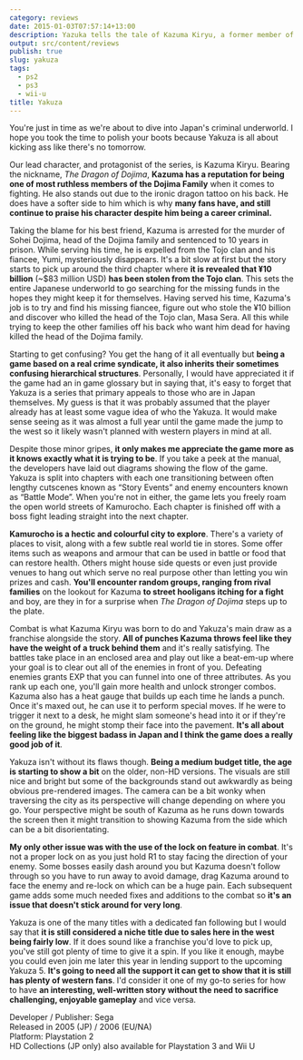 ```yaml
---
category: reviews
date: 2015-01-03T07:57:14+13:00
description: Yazuka tells the tale of Kazuma Kiryu, a former member of the Dojima Family who is wrongfully arrested for the murder of his Oyabun.
output: src/content/reviews
publish: true
slug: yakuza
tags:
  - ps2
  - ps3
  - wii-u
title: Yakuza
---
```

You're just in time as we're about to dive into Japan's criminal underworld. I hope you took the time to polish your boots because Yakuza is all about kicking ass like there's no tomorrow.

Our lead character, and protagonist of the series, is Kazuma Kiryu. Bearing the nickname, _The Dragon of Dojima_, **Kazuma has a reputation for being one of most ruthless members of the Dojima Family** when it comes to fighting. He also stands out due to the ironic dragon tattoo on his back. He does have a softer side to him which is why **many fans have, and still continue to praise his character despite him being a career criminal.**

Taking the blame for his best friend, Kazuma is arrested for the murder of Sohei Dojima, head of the Dojima family and sentenced to 10 years in prison. While serving his time, he is expelled from the Tojo clan and his fiancee, Yumi, mysteriously disappears. It's a bit slow at first but the story starts to pick up around the third chapter where **it is revealed that ¥10 billion** (\~$83 million USD) **has been stolen from the Tojo clan**. This sets the entire Japanese underworld to go searching for the missing funds in the hopes they might keep it for themselves. Having served his time, Kazuma's job is to try and find his missing fiancee, figure out who stole the ¥10 billion and discover who killed the head of the Tojo clan, Masa Sera. All this while trying to keep the other families off his back who want him dead for having killed the head of the Dojima family.

Starting to get confusing? You get the hang of it all eventually but **being a game based on a real crime syndicate, it also inherits their sometimes confusing hierarchical structures**. Personally, I would have appreciated it if the game had an in game glossary but in saying that, it's easy to forget that Yakuza is a series that primary appeals to those who are in Japan themselves. My guess is that it was probably assumed that the player already has at least some vague idea of who the Yakuza. It would make sense seeing as it was almost a full year until the game made the jump to the west so it likely wasn't planned with western players in mind at all.

Despite those minor gripes, **it only makes me appreciate the game more as it knows exactly what it is trying to be**. If you take a peek at the manual, the developers have laid out diagrams showing the flow of the game. Yakuza is split into chapters with each one transitioning between often lengthy cutscenes known as “Story Events” and enemy encounters known as “Battle Mode”. When you're not in either, the game lets you freely roam the open world streets of Kamurocho. Each chapter is finished off with a boss fight leading straight into the next chapter.

**Kamurocho is a hectic and colourful city to explore**. There's a variety of places to visit, along with a few subtle real world tie in stores. Some offer items such as weapons and armour that can be used in battle or food that can restore health. Others might house side quests or even just provide venues to hang out which serve no real purpose other than letting you win prizes and cash. **You'll encounter random groups, ranging from rival families** on the lookout for Kazuma **to street hooligans itching for a fight** and boy, are they in for a surprise when _The Dragon of Dojima_ steps up to the plate.

Combat is what Kazuma Kiryu was born to do and Yakuza's main draw as a franchise alongside the story. **All of punches Kazuma throws feel like they have the weight of a truck behind them** and it's really satisfying. The battles take place in an enclosed area and play out like a beat-em-up where your goal is to clear out all of the enemies in front of you. Defeating enemies grants EXP that you can funnel into one of three attributes. As you rank up each one, you'll gain more health and unlock stronger combos. Kazuma also has a heat gauge that builds up each time he lands a punch. Once it's maxed out, he can use it to perform special moves. If he were to trigger it next to a desk, he might slam someone's head into it or if they're on the ground, he might stomp their face into the pavement. **It's all about feeling like the biggest badass in Japan and I think the game does a really good job of it**.

Yakuza isn't without its flaws though. **Being a medium budget title, the age is starting to show a bit** on the older, non-HD versions. The visuals are still nice and bright but some of the backgrounds stand out awkwardly as being obvious pre-rendered images. The camera can be a bit wonky when traversing the city as its perspective will change depending on where you go. Your perspective might be south of Kazuma as he runs down towards the screen then it might transition to showing Kazuma from the side which can be a bit disorientating.

**My only other issue was with the use of the lock on feature in combat**. It's not a proper lock on as you just hold R1 to stay facing the direction of your enemy. Some bosses easily dash around you but Kazuma doesn't follow through so you have to run away to avoid damage, drag Kazuma around to face the enemy and re-lock on which can be a huge pain. Each subsequent game adds some much needed fixes and additions to the combat so **it's an issue that doesn't stick around for very long**.

Yakuza is one of the many titles with a dedicated fan following but I would say that **it is still considered a niche title due to sales here in the west being fairly low**. If it does sound like a franchise you'd love to pick up, you've still got plenty of time to give it a spin. If you like it enough, maybe you could even join me later this year in lending support to the upcoming Yakuza 5\. **It's going to need all the support it can get to show that it is still has plenty of western fans**. I'd consider it one of my go-to series for how to have **an interesting, well-written story without the need to sacrifice challenging, enjoyable gameplay** and vice versa.

Developer / Publisher: Sega \
Released in 2005 (JP) / 2006 (EU/NA) \
Platform: Playstation 2 \
HD Collections (JP only) also available for Playstation 3 and Wii U
